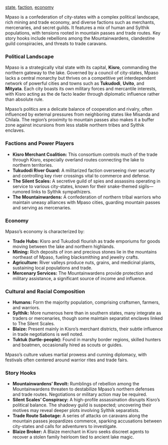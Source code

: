 [state](tags/state), [faction](tags/faction), [economy](tags/economy)

Mpaso is a confederation of city-states with a complex political landscape, rich mining and trade economy, and diverse factions such as merchants, mercenaries, and secret guilds. It features a mix of human and Sylthik populations, with tensions rooted in mountain passes and trade routes. Key story hooks include rebellions among the Mountainwardens, clandestine guild conspiracies, and threats to trade caravans.

### Political Landscape
Mpaso is a strategically vital state with its capital, **Kisro**, commanding the northern gateway to the lake. Governed by a council of city-states, Mpaso lacks a central monarchy but thrives on a competitive yet interdependent network of powerful cities and towns such as **Tukudodi**, **Uvito**, and **Mityata**. Each city boasts its own military forces and mercantile interests, with Kisro acting as the de facto leader through diplomatic influence rather than absolute rule.

Mpaso’s politics are a delicate balance of cooperation and rivalry, often influenced by external pressures from neighboring states like Misanda and Chilala. The region’s proximity to mountain passes also makes it a buffer zone against incursions from less stable northern tribes and Sylthik enclaves.

### Factions and Power Players
- **Kisro Merchant Coalition:** This consortium controls much of the trade through Kisro, especially overland routes connecting the lake to northern territories.
- **Tukudodi River Guard:** A militarized faction overseeing river security and controlling key river crossings vital to commerce and defense.
- **The Silent Scales:** A secretive guild of spies and assassins operating in service to various city-states, known for their snake-themed sigils—rumored links to Sylthik sympathizers.
- **The Mountainwardens:** A confederation of northern tribal warriors who maintain uneasy alliances with Mpaso cities, guarding mountain passes and serving as mercenaries.

### Economy
Mpaso’s economy is characterized by:
- **Trade Hubs:** Kisro and Tukudodi flourish as trade emporiums for goods moving between the lake and northern highlands.
- **Mining:** Rich deposits of iron and precious stones lie in the mountains northeast of Mpaso, fueling blacksmithing and jewelry crafts.
- **Agriculture:** River valleys produce nuts, grains, and medicinal plants, sustaining local populations and trade.
- **Mercenary Services:** The Mountainwardens provide protection and military assistance, a significant source of income and influence.

### Cultural and Racial Composition
- **Humans:** Form the majority population, comprising craftsmen, farmers, and warriors.
- **Sylthik:** More numerous here than in southern states, many integrate as traders or mercenaries, though some maintain separatist enclaves linked to The Silent Scales.
- **Blaize:** Present mainly in Kisro’s merchant districts, their subtle influence in trade negotiations is well noted.
- **Tuktuk (turtle-people):** Found in marshy border regions, skilled hunters and boatmen, occasionally hired as scouts or guides.

Mpaso’s culture values martial prowess and cunning diplomacy, with festivals often centered around warrior rites and trade fairs.

### Story Hooks
- **Mountainwardens’ Revolt:** Rumblings of rebellion among the Mountainwardens threaten to destabilize Mpaso’s northern defenses and trade routes. Negotiations or military action may be required.
- **Silent Scales’ Conspiracy:** A high-profile assassination disrupts Kisro’s political balance. The shadowy guild is suspected; uncovering their motives may reveal deeper plots involving Sylthik separatists.
- **Trade Route Sabotage:** A series of attacks on caravans along the mountain passes jeopardizes commerce, sparking accusations between city-states and calls for adventurers to investigate.
- **Blaize Broker:** A Blaize merchant in Kisro seeks discreet agents to recover a stolen family heirloom tied to ancient lake magic.